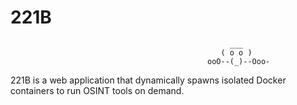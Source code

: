 # 221B
                                                     ___
                                                   ( o o )
                                                ooO--(_)--Ooo-
221B is a web application that dynamically spawns isolated Docker containers to run OSINT tools on demand.
